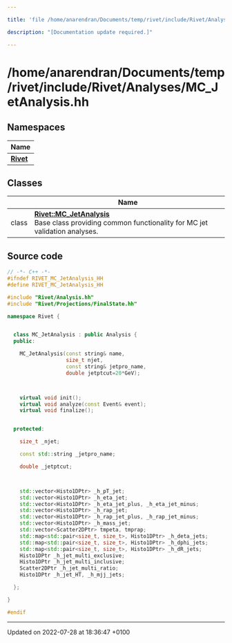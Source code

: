 ```yaml
---

title: 'file /home/anarendran/Documents/temp/rivet/include/Rivet/Analyses/MC_JetAnalysis.hh'

description: "[Documentation update required.]"

---
```


# /home/anarendran/Documents/temp/rivet/include/Rivet/Analyses/MC_JetAnalysis.hh



## Namespaces

| Name           |
| -------------- |
| **[Rivet](/documentation/code/namespaces/namespacerivet/)**  |

## Classes

|                | Name           |
| -------------- | -------------- |
| class | **[Rivet::MC_JetAnalysis](/documentation/code/classes/classrivet_1_1mc__jetanalysis/)** <br>Base class providing common functionality for MC jet validation analyses.  |




## Source code

```cpp
// -*- C++ -*-
#ifndef RIVET_MC_JetAnalysis_HH
#define RIVET_MC_JetAnalysis_HH

#include "Rivet/Analysis.hh"
#include "Rivet/Projections/FinalState.hh"

namespace Rivet {


  class MC_JetAnalysis : public Analysis {
  public:

    MC_JetAnalysis(const string& name,
                   size_t njet,
                   const string& jetpro_name,
                   double jetptcut=20*GeV);



    virtual void init();
    virtual void analyze(const Event& event);
    virtual void finalize();


  protected:

    size_t _njet;

    const std::string _jetpro_name;

    double _jetptcut;



    std::vector<Histo1DPtr> _h_pT_jet;
    std::vector<Histo1DPtr> _h_eta_jet;
    std::vector<Histo1DPtr> _h_eta_jet_plus, _h_eta_jet_minus;
    std::vector<Histo1DPtr> _h_rap_jet;
    std::vector<Histo1DPtr> _h_rap_jet_plus, _h_rap_jet_minus;
    std::vector<Histo1DPtr> _h_mass_jet;
    std::vector<Scatter2DPtr> tmpeta, tmprap;
    std::map<std::pair<size_t, size_t>, Histo1DPtr> _h_deta_jets;
    std::map<std::pair<size_t, size_t>, Histo1DPtr> _h_dphi_jets;
    std::map<std::pair<size_t, size_t>, Histo1DPtr> _h_dR_jets;
    Histo1DPtr _h_jet_multi_exclusive;
    Histo1DPtr _h_jet_multi_inclusive;
    Scatter2DPtr _h_jet_multi_ratio;
    Histo1DPtr _h_jet_HT, _h_mjj_jets;

  };

}

#endif
```


-------------------------------

Updated on 2022-07-28 at 18:36:47 +0100

